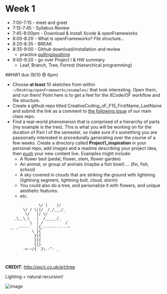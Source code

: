 # Week 1

* 7:00-7:15 - meet and greet
* 7:15-7:45 - Syllabus Review
* 7:45-8:00pm - Download & Install Xcode & openFrameworks
* 8:00-8:20 - What is openFrameworks? File structure...
* 8:20-8:35 - BREAK
* 8:35-9:00 - Github download/installation and review
	* practice [pulling/pushing](http://guides.railsgirls.com/github/)
* 9:00-9:20 - go over Project I & HW summary
	* Leaf, Branch, Tree, Forrest (hierarchical programming)	 

##HW1 due (9/10 @ 6pm)

* Choose **at least** 10 sketches from within ```~/Desktop/openFrameworks/examples/``` that look interesting. Open them, and run them! Point here is to get a feel for the XCode/OF workflow and file structure.
* Create a github repo titled CreativeCoding_oF_F15_FirstName_LastName and submit the link as a comment to [the following issue](https://github.com/conorrussomanno/CreativeCoding_oF_F15/issues/1) of our main class repo. 
* Find a real-world phenomenon that is comprised of a hierarchy of parts (my example is the tree). This is what you will be working on for the duration of Part I of the semester, so make sure it's something you are passionally interested in procedurally generating over the course of a few weeks. Create a directory called **Project1_inspiration** in your personal repo, add images and a readme describing your project idea, then [push](http://guides.railsgirls.com/github/) your new content live. Examples might include:
	* A flower bed (pedal, flower, stem, flower garden)
	* An animal, or group of animals (maybe a fish bowl) ... (fin, fish, school)
	* A sky covered in clouds that are striking the ground with lightning (lightning segment, lightning bolt, cloud, storm)
	* You could also do a tree, and personalize it with flowers, and unique aesthetic features.
	* etc.
	

```	
	           \/ |    |/
        \/ / \||/  /_/___/_
         \/   |/ \/
    _\__\_\   |  /_____/_
           \  | /          /
  __ _-----`  |{,-----------~
            \ }{
             }{{
             }}{
             {{}
        -=-~/{  }\.-^- _
              
             
  ```
**CREDIT**: http://ascii.co.uk/art/tree


Lighting = natural recursion!


![image](http://i.imgur.com/8qV7l.gif)